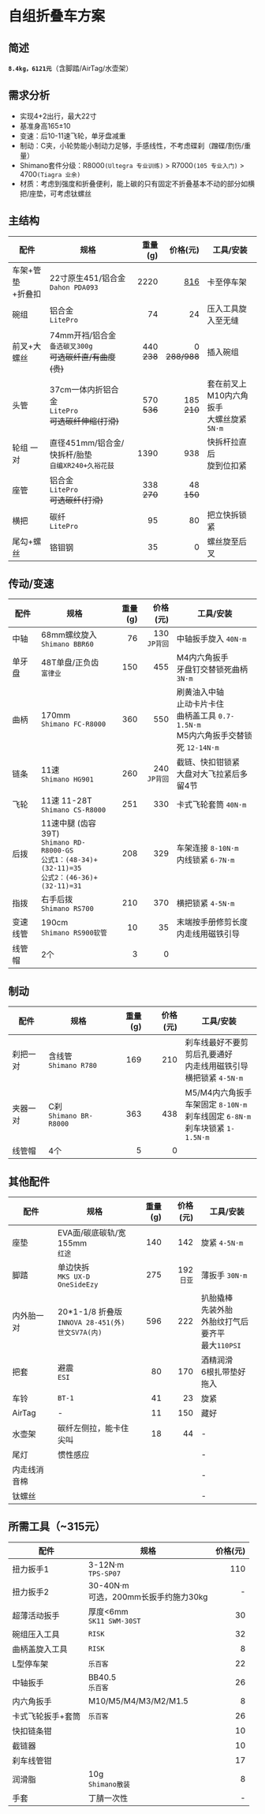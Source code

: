 # 自组折叠车方案

## 简述

**`8.4kg，6121元`**（含脚踏/AirTag/水壶架）

## 需求分析

- 实现4+2出行，最大22寸
- 基准身高165±10
- 变速：后10-11速飞轮，单牙盘减重
- 制动：C夹，小轮势能小制动力足够，手感线性，不考虑碟刹（蹭碟/割伤/重量）
- Shimano套件分级：R8000`(Ultegra 专业训练)` > R7000`(105 专业入门)` > 4700`(Tiagra 业余)`
- 材质：考虑到强度和折叠便利，能上碳的只有固定不折叠基本不动的部分如横把/座垫，可考虑钛螺丝

## 主结构

|配件|规格|重量(g)|价格(元)|工具/安装|
|-|-|-:|-:|-|
|车架+管垫<br>+折叠扣|22寸原生451/铝合金<br>`Dahon PDA093`|2220|[816](https://m.tb.cn/h.UwRBmSt?tk=mGGadLBZ9oY)|卡至停车架|
|碗组|铝合金<br>`LitePro`|74|24|压入工具旋入至无缝|
|前叉+大螺丝|74mm开裆/铝合金<br>`备选碳叉300g`<br>~~可选碳纤直/有曲度(贵)~~|440<br>~~238~~|0<br>~~288/988~~|插入碗组|
|头管|37cm一体内折铝合金<br>`LitePro`<br>~~可选碳纤伸缩(打滑)~~|570<br>~~536~~|185<br>~~210~~|套在前叉上<br>M10内六角扳手<br>大螺丝旋紧 `5N·m`|
|轮组 一对|直径451mm/铝合金/快拆杆/胎垫<br>`自编XR240+久裕花鼓`|1390|938|快拆杆拉直后<br>旋到位扣紧|
|座管|铝合金<br>`LitePro`<br>~~可选碳纤(打滑)~~|338<br>~~270~~|48<br>~~150~~||
|横把|碳纤<br>`LitePro`|95|80|把立快拆锁紧|
|尾勾+螺丝|铬钼钢|35|0|螺丝旋至后叉|

## 传动/变速

|配件|规格|重量(g)|价格(元)|工具/安装|
|-|-|-:|-:|-|
|中轴|68mm螺纹旋入<br>`Shimano BBR60 `|76|130<br>`JP背回`|中轴扳手旋入 `40N·m`|
|单牙盘|48T单盘/正负齿<br>`富律业`|150|455|M4内六角扳手<br>牙盘钉交替锁死曲柄 `3N·m`|
|曲柄|170mm<br>`Shimano FC-R8000`|360|550|刷黄油入中轴<br>止动卡片卡住<br>曲柄盖工具 `0.7-1.5N·m`<br>M5内六角扳手交替锁死 `12-14N·m`|
|链条|11速<br>`Shimano HG901`|260|240<br>`JP背回`|截链、快扣钳锁紧<br>大盘对大飞拉紧后多留4节|
|飞轮|11速 11-28T<br>`Shimano CS-R8000`|251|330|卡式飞轮套筒 `40N·m`|
|后拨|11速中腿 (齿容39T)<br>`Shimano RD-R8000-GS`<br>`公式1：(48-34)+(32-11)=35`<br>`公式2：(46-36)+(32-11)=31`|208|329|车架连接 `8-10N·m`<br>内线锁紧 `6-7N·m`|
|指拨|右手后拨<br>`Shimano RS700`|210|370|横把锁紧 `4-5N·m`|
|变速线管|190cm<br>`Shimano RS900软管`|10|35|末端按手册修剪长度<br>内走线用磁铁引导|
|线管帽|2个|3|0||

## 制动

|配件|规格|重量(g)|价格(元)|工具/安装|
|-|-|-:|-:|-|
|刹把一对|含线管<br>`Shimano R780`|169|210|刹车线最好不要剪<br>剪后孔要通好<br>内走线用磁铁引导<br>横把锁紧 `4-5N·m`|
|夹器一对|C刹<br>`Shimano BR-R8000`|363|438|M5/M4内六角扳手<br>车架固定 `8-10N·m`<br>刹车线固定 `6-8N·m`<br>刹车块锁紧 `1-1.5N·m`|
|线管帽|4个|5|0||

## 其他配件

|配件|规格|重量(g)|价格(元)|工具/安装|
|-|-|-:|-:|-|
|座垫|EVA面/碳底碳轨/宽155mm<br>`红途`|140|142|旋紧 `4-5N·m`|
|脚踏|单边快拆<br>`MKS UX-D OneSideEzy`|275|192<br>`日亚`|薄扳手 `30N·m`|
|内外胎一对|20*1-1/8 折叠版<br>`INNOVA 28-451(外)`<br>`世文SV7A(内)`|596|222|扒胎撬棒<br>先装外胎<br>外胎纹打气后要齐平<br>最大`110PSI`|
|把套|避震<br>`ESI`|80|170|酒精润滑<br>6根扎带垫好拖入|
|车铃|`BT-1`|41|23|旋紧|
|AirTag|-|11|150|藏好|
|水壶架|碳纤左侧拉，能卡住尖叫|18|44|-|
|尾灯|惯性感应|||-|
|内走线消音棉||||-|
|钛螺丝||||-|

## 所需工具（~315元）

|配件|规格|价格(元)|
|-|-|-:|
|扭力扳手1|3-12N·m<br>`TPS-SP07`|110|
|扭力扳手2|30-40N·m<br>可选，200mm长扳手约施力30kg|-|
|超薄活动扳手|厚度<6mm<br>`SK11 SWM-30ST`|30|
|碗组压入工具|`RISK`|32|
|曲柄盖旋入工具|`RISK`|8|
|L型停车架|`乐百客`|22|
|中轴扳手|BB40.5<br>`乐百客`|26|
|内六角扳手|M10/M5/M4/M3/M2/M1.5|8|
|卡式飞轮扳手+套筒|`乐百客`|26|
|快扣链条钳||10|
|截链器||10|
|刹车线管钳||17|
|润滑脂|10g<br>`Shimano散装`|8|
|手套|丁腈一次性|-|